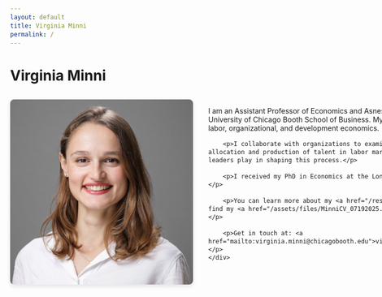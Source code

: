 ```yaml
---
layout: default
title: Virginia Minni
permalink: /
---
```


# Virginia Minni

<div style="display: flex; gap: 30px; align-items: flex-start; margin-top: 30px;">
    <img src="/assets/images/Picture.png" alt="Virginia Minni" style="border-radius: 8px; max-width: 360px; box-shadow: 0 4px 8px rgba(0,0,0,0.1);">
    <div>
        <p>I am an Assistant Professor of Economics and Asness Junior Faculty Fellow at The University of Chicago Booth School of Business. My research focuses on questions in labor, organizational, and development economics.</p>

        <p>I collaborate with organizations to examine the factors that determine the allocation and production of talent in labor markets, and the role individual leaders play in shaping this process.</p>

        <p>I received my PhD in Economics at the London School of Economics (LSE).</p>

        <p>You can learn more about my <a href="/research/">research here</a> and find my <a href="/assets/files/MinniCV_07192025.pdf" target="_blank">CV here</a>.</p>

        <p>Get in touch at: <a href="mailto:virginia.minni@chicagobooth.edu">virginia.minni@chicagobooth.edu</a></p>
    </div>
</div>
